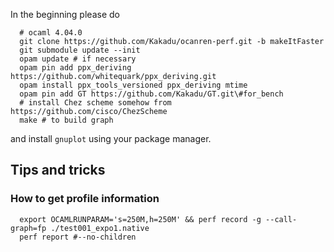 In the beginning please do

```
  # ocaml 4.04.0
  git clone https://github.com/Kakadu/ocanren-perf.git -b makeItFaster  
  git submodule update --init
  opam update # if necessary
  opam pin add ppx_deriving https://github.com/whitequark/ppx_deriving.git
  opam install ppx_tools_versioned ppx_deriving mtime
  opam pin add GT https://github.com/Kakadu/GT.git\#for_bench
  # install Chez scheme somehow from https://github.com/cisco/ChezScheme
  make # to build graph
```

and install `gnuplot` using your package manager.


## Tips and tricks

### How to get profile information

```
  export OCAMLRUNPARAM='s=250M,h=250M' && perf record -g --call-graph=fp ./test001_expo1.native
  perf report #--no-children
```
